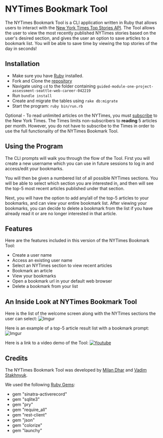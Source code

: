 # NYTimes Bookmark Tool

The NYTimes Bookmark Tool is a CLI application written in Ruby that allows users to interact with the [New York Times Top Stories API](https://developer.nytimes.com/docs/top-stories-product/1/overview). The Tool allows the user to view the most recently published NYTimes stories based on the user's desired section, and gives the user an option to save articles to a bookmark list. You will be able to save time by viewing the top stories of the day in seconds!

## Installation

* Make sure you have [Ruby](https://www.ruby-lang.org/en/documentation/installation/) installed.
* Fork and Clone the [repository](https://github.com/milandhar/guided-module-one-project-assessment-seattle-web-career-042219)
* Navigate using `cd` to the folder containing `guided-module-one-project-assessment-seattle-web-career-042219`
* Run `bundle install`
* Create and migrate the tables using `rake db:migrate`
* Start the program: `ruby bin/run.rb`

Optional - To read unlimited articles on the NYTimes, you must [subscribe](https://www.nytimes.com/subscription?campaignId=6W74R&&redirect_uri=https%3A%2F%2Fwww.nytimes.com%2F) to the New York Times. The Times limits non-subscribers to **reading** 5 articles per month. However, you do not have to subscribe to the Times in order to use the full functionality of the NYTimes Bookmark Tool.

## Using the Program

The CLI prompts will walk you through the flow of the Tool. First you will create a new username which you can use in future sessions to log in and access/edit your bookmarks.

You will then be given a numbered list of all possible NYTimes sections. You will be able to select which section you are interested in, and then will see the top-5 most recent articles published under that section.

Next, you will have the option to add any/all of the top-5 articles to your bookmarks, and can view your entire bookmark list. After viewing your bookmarks, you can decide to delete a bookmark from the list if you have already read it or are no longer interested in that article.

## Features

Here are the features included in this version of the NYTimes Bookmark Tool:
* Create a user name
* Access an existing user name
* Select an NYTimes section to view recent articles
* Bookmark an article
* View your bookmarks
* Open a bookmark url in your default web browser
* Delete a bookmark from your list


## An Inside Look at NYTimes Bookmark Tool


Here is the list of the welcome screen along with the NYTimes sections the user can select:
![Imgur](https://i.imgur.com/aZSWato.png)

Here is an example of a top-5 article result list with a bookmark prompt:
![Imgur](https://i.imgur.com/3JOpySF.png)

Here is a link to a video demo of the Tool:
[![Youtube](https://img.youtube.com/vi/iccMIBIwvUQ/0.jpg)](https://www.youtube.com/watch?v=iccMIBIwvUQ)

## Credits
The NYTimes Bookmark Tool was developed by [Milan Dhar](https://github.com/milandhar) and [Vadim Stakhnyuk](https://github.com/VadimS4).

We used the following [Ruby Gems](https://rubygems.org/):
* gem "sinatra-activerecord"
* gem "sqlite3"
* gem "pry"
* gem "require_all"
* gem "rest-client"
* gem "json"
* gem "colorize"
* gem "launchy"
